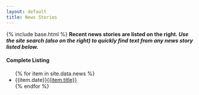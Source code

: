 ```yaml
---
layout: default
title: News Stories
---
```

{% include base.html %}
**Recent news stories are listed on the right. *Use the site search
(also on the right) to quickly find text from any news story listed
below.***

#### Complete Listing
<ul>
{% for item in site.data.news %}
<li class="clear"><span class="align-right float-right">{{item.date}}</span><a href="{{base}}{{item.link}}">{{item.title}}</a></li>
{% endfor %}
</ul>
